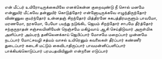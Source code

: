 
என் மீட்பர் உயிரோடிருக்கையிலே எனக்கென்ன குறைவுண்டு நீ சொல் மனமே
என்னுயிர் மீட்கவே தன்னுயிர் கொடுத்தோர்
என்னோடிருக்கவே எழுந்திருந்தோர்
விண்ணுல குயர்ந்தோர்
உன்னதஞ் சிறந்தோர்
மித்திரனே சுகபத்திரமருளும்
பாவமோ, மரணமோ, நரகமோ, பேயோ
பயந்து நடுங்கிட ஜெயம் சிறந்தோர்
சாபமே தீர்த்தோர் சற்குருநாதன்
சஞ்சலமினியேன் நெஞ்சமே மகிழ்வாய்
ஆசி செய்திடுவார் அருள்மிக அளிப்பார்
அம்பரந் தனிலெனக்காய் ஜெபிப்பார்
மோசமே மறைப்பார் முன்னமே நடப்பார்
மோட்சவழி சத்யம் வாசல் உயிரெனும்
கவலைகள் தீர்ப்பார் கண்ணீர் துடைப்பார்
கடைசி மட்டும் கைவிடாதிருப்பார்
பாவமன்னிப்பளிப்பார் பாக்கியங்கொடுப்பார்
பரமபதவியினுள் என்றனை எடுப்பார்


